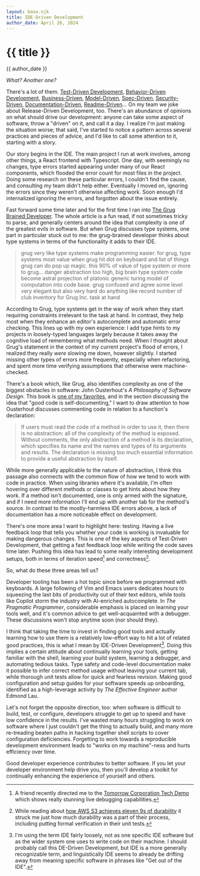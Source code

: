 ```yaml
---
layout: base.njk
title: IDE-Driven Development
author_date: April 26, 2024
---
```


# {{ title }}

{{ author_date }}

*What? Another one?*

There's a lot of them. [Test-Driven
Development](https://en.wikipedia.org/wiki/Test-driven_development), [Behavior-Driven
Development](https://en.wikipedia.org/wiki/Behavior-driven_development),
[Business-Driven](https://en.wikipedia.org/wiki/Business-driven_development),
[Model-Driven](https://en.wikipedia.org/wiki/Model-driven_engineering),
[Spec-Driven](https://blog.apideck.com/spec-driven-development-part-1),
[Security-Driven](https://www.oreilly.com/library/view/security-driven-software-development/9781835462836/),
[Documentation-Driven](https://gist.github.com/zsup/9434452),
[Readme-Driven](https://tom.preston-werner.com/2010/08/23/readme-driven-development.html)...
On my team we joke about Release-Driven Development, too. There's an abundance of
opinions on what should drive our development: anyone can take some aspect of software,
throw a "driven" on it, and call it a day. I realize I'm just making the situation
worse; that said, I've started to notice a pattern across several practices and pieces
of advice, and I'd like to call some attention to it, starting with a story.

Our story begins in the IDE. The main project I run at work involves, among other
things, a React frontend with Typescript. One day, with seemingly no changes, type
errors started appearing under many of our React components, which flooded the error
count for most files in the project. Doing some research on these particular errors, I
couldn't find the cause, and consulting my team didn't help either. Eventually I moved
on, ignoring the errors since they weren't otherwise affecting work. Soon enough I'd
internalized ignoring the errors, and forgotten about the issue entirely.

Fast forward some time later and for the first time I ran into [The Grug Brained
Developer](https://grugbrain.dev/). The whole article is a fun read, if not sometimes
tricky to parse, and generally centers around the idea that complexity is one of the
greatest evils in software. But when Grug discusses type systems, one part in particular
stuck out to me: the grug-brained developer thinks about type systems in terms of the
functionality it adds to their IDE.

> grug very like type systems make programming easier. for grug, type systems most value
> when grug hit dot on keyboard and list of things grug can do pop up magic. this 90% of
> value of type system or more to grug... danger abstraction too high, big brain type
> system code become astral projection of platonic generic turing model of computation
> into code base. grug confused and agree some level very elegant but also very hard do
> anything like record number of club inventory for Grug Inc. task at hand

According to Grug, type systems get in the way of work when they start requiring
constraints irrelevant to the task at hand. In contrast, they help most when they
enhance an editor's autocomplete and automatic error checking. This lines up with my own
experience: I add type hints to my projects in loosely-typed languages largely because
it takes away the cognitive load of remembering what methods need. When I thought about
Grug's statement in the context of my current project's flood of errors, I realized they
really *were* slowing me down, however slightly. I started missing other types of errors
more frequently, especially when refactoring, and spent more time verifying assumptions
that otherwise were machine-checked.

There's a book which, like Grug, also identifies complexity as one of the biggest
obstacles in software: John Ousterhout's *A Philosophy of Software Design*. This book is
[one of my favorites](/writing/programming-books), and in the section discussing the
idea that "good code is self-documenting," I want to draw attention to how Ousterhout
discusses commenting code in relation to a function's declaration:

> If users must read the code of a method in order to use it, then there is no
> abstraction: all of the complexity of the method is exposed. Without comments, the
> only abstraction of a method is its declaration, which specifies its name and the
> names and types of its arguments and results. The declaration is missing too much
> essential information to provide a useful abstraction by itself.

While more generally applicable to the nature of abstraction, I think this passage also
connects with the common flow of how we tend to work with code in practice. When using
libraries where it's available, I'm often hovering over different methods or classes to
get hints about how they work. If a method isn't documented, one is only armed with the
signature, and if I need more information I'll end up with another tab for the method's
source. In contrast to the mostly-harmless IDE errors above, a lack of documentation has
a more noticeable effect on development.

There's one more area I want to highlight here: testing. Having a live feedback loop
that tells you whether your code is working is invaluable for making dangerous changes.
This is one of the key aspects of Test-Driven Development, that getting a fast feedback
loop while writing the code saves time later. Pushing this idea has lead to some really
interesting development setups, both in terms of iteration speed[^1] and
correctness[^2].

So, what do these three areas tell us?

Developer tooling has been a hot topic since before we programmed with keyboards. A
large following of Vim and Emacs users dedicates hours to squeezing the last bits of
productivity out of their text editors, while tools like Copilot storm the industry with
AI-enriched autocomplete. In *The Pragmatic Programmer*, considerable emphasis is placed
on learning your tools well, and it's common advice to get well-acquainted with a
debugger. These discussions won't stop anytime soon (nor should they).

I think that taking the time to invest in finding good tools and actually learning how
to use them is a relatively low-effort way to hit a lot of related good practices, this
is what I mean by IDE-Driven Development[^3]. Doing this implies a certain attitude
about continually learning your tools, getting familiar with the shell, learning your
build system, learning a debugger, and automating tedious tasks. Type safety and
code-level documentation make it possible to infer correct method usage without leaving
your current tab, while thorough unit tests allow for quick and fearless revision.
Making good configuration and setup guides for your software speeds up onboarding,
identified as a high-leverage activity by *The Effective Engineer* author Edmond Lau.

Let's not forget the opposite direction, too: when software is difficult to build, test,
or configure, developers struggle to get up to speed and have low confidence in the
results. I've wasted many hours struggling to work on software where I just couldn't get
the thing to actually build, and many more re-treading beaten paths in hacking together
shell scripts to cover configuration deficiencies. Forgetting to work towards a
reproducible development environment leads to "works on my machine"-ness and hurts
efficiency over time.

Good developer experience contributes to better software. If you let your developer
environment help drive you, then you'll develop a toolkit for continually enhancing the
experience of yourself and others.

[^1]: A friend recently directed me to the [Tomorrow Corporation Tech Demo](https://www.youtube.com/watch?v=72y2EC5fkcE) which shows really stunning live debugging capabilities.
[^2]: While reading about [how AWS S3 achieves eleven 9s of durability](https://highscalability.com/behind-aws-s3s-massive-scale/) it struck me just how much durability was a part of their process, including putting formal verification in their unit tests.
[^3]: I'm using the term IDE fairly loosely, not as one specific IDE software but as the wider system one uses to write code on their machine. I should probably call this DE-Driven Development, but IDE is a more generally recognizable term, and linguistically IDE seems to already be drifting away from meaning specific software in phrases like "Get out of the IDE".
